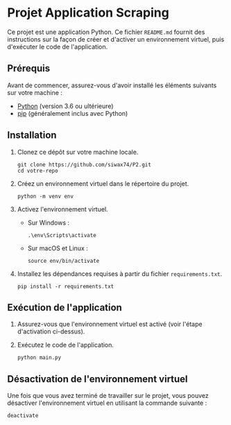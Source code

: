 # Projet Application Scraping #

Ce projet est une application Python. Ce fichier `README.md` fournit des instructions sur la façon de créer et d'activer un environnement virtuel, puis d'exécuter le code de l'application.

## Prérequis

Avant de commencer, assurez-vous d'avoir installé les éléments suivants sur votre machine :

- [Python](https://www.python.org/downloads/) (version 3.6 ou ultérieure)
- [pip](https://pip.pypa.io/en/stable/installation/) (généralement inclus avec Python)

## Installation

1. Clonez ce dépôt sur votre machine locale.

    ```
    git clone https://github.com/siwax74/P2.git
    cd votre-repo
    ```

2. Créez un environnement virtuel dans le répertoire du projet.

    ```
    python -m venv env
    ```

3. Activez l'environnement virtuel.

    - Sur Windows :

        ```
        .\env\Scripts\activate
        ```

    - Sur macOS et Linux :

        ```
        source env/bin/activate
        ```

4. Installez les dépendances requises à partir du fichier `requirements.txt`.

    ```
    pip install -r requirements.txt
    ```

## Exécution de l'application

1. Assurez-vous que l'environnement virtuel est activé (voir l'étape d'activation ci-dessus).

2. Exécutez le code de l'application.

    ```
    python main.py
    ```

## Désactivation de l'environnement virtuel

Une fois que vous avez terminé de travailler sur le projet, vous pouvez désactiver l'environnement virtuel en utilisant la commande suivante :

```
deactivate


